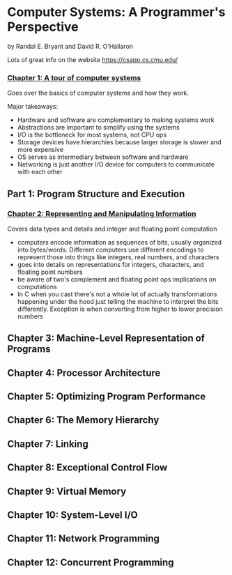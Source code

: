 # Computer Systems: A Programmer's Perspective

by Randal E. Bryant and David R. O’Hallaron

Lots of great info on the website <https://csapp.cs.cmu.edu/>

### [Chapter 1: A tour of computer systems](./01_tour_of_comp_sys.md)

Goes over the basics of computer systems and how they work.

Major takeaways:

- Hardware and software are complementary to making systems work
- Abstractions are important to simplify using the systems
- I/O is the bottleneck for most systems, not CPU ops
- Storage devices have hierarchies because larger storage is slower and more expensive
- OS serves as intermediary between software and hardware
- Networking is just another I/O device for computers to communicate with each other

## Part 1: Program Structure and Execution

### [Chapter 2: Representing and Manipulating Information](./02_representing_and_manipulating_info.md)

Covers data types and details and integer and floating point computation

- computers encode information as sequences of bits, usually organized into bytes/words. Different computers use different encodings to represent those into things like integers, real numbers, and characters
- goes into details on representations for integers, characters, and floating point numbers
- be aware of two's complement and floating point ops implications on computations
- In C when you cast there's not a whole lot of actually transformations happening under the hood just telling the machine to interpret the bits differently. Exception is when converting from higher to lower precision numbers

## Chapter 3: Machine-Level Representation of Programs

## Chapter 4: Processor Architecture

## Chapter 5: Optimizing Program Performance

## Chapter 6: The Memory Hierarchy

## Chapter 7: Linking

## Chapter 8: Exceptional Control Flow

## Chapter 9: Virtual Memory

## Chapter 10: System-Level I/O

## Chapter 11: Network Programming

## Chapter 12: Concurrent Programming
